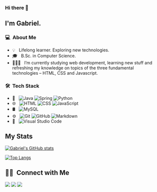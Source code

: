 ### Hi there 👋

## I'm Gabriel.

### 💻 &nbsp;About Me 

- 💡 &nbsp; Lifelong learner. Exploring new technologies. 
- 🎓 &nbsp; B.Sc. in Computer Science.
- 👨🏻‍💻 &nbsp; I’m currently studying web development, learning new stuff and refreshing my knowledge on topics of the three fundamental technologies – HTML, CSS and Javascript.


### 🛠 &nbsp;Tech Stack

- 🚀 &nbsp;
   ![Java](https://img.shields.io/badge/-Java-05122A?style=flat&logo=Java&logoColor=FFA518)
   ![Spring](https://img.shields.io/badge/-Spring-05122A?style=flat&logo=spring)
   ![Python](https://img.shields.io/badge/-Python-05122A?style=flat&logo=python)
- 🌐 &nbsp;
  ![HTML](https://img.shields.io/badge/-HTML-333333?style=flat&logo=HTML5)
  ![CSS](https://img.shields.io/badge/-CSS-333333?style=flat&logo=CSS3&logoColor=1572B6)
  ![JavaScript](https://img.shields.io/badge/-JavaScript-333333?style=flat&logo=javascript)
- 🛢 &nbsp;
  ![MySQL](https://img.shields.io/badge/-MySQL-05122A?style=flat&logo=mysql)
- ⚙️ &nbsp;
  ![Git](https://img.shields.io/badge/-Git-333333?style=flat&logo=git)
  ![GitHub](https://img.shields.io/badge/-GitHub-333333?style=flat&logo=github)
  ![Markdown](https://img.shields.io/badge/-Markdown-333333?style=flat&logo=markdown)
- 🔧 &nbsp;
  ![Visual Studio Code](https://img.shields.io/badge/-Visual%20Studio%20Code-333333?style=flat&logo=visual-studio-code&logoColor=007ACC)


## My Stats

[![Gabriel's GitHub stats](https://github-readme-stats.vercel.app/api?username=limagb&show_icons=true&theme=aura)](https://github.com/limagb/github-readme-stats)

[![Top Langs](https://github-readme-stats.vercel.app/api/top-langs/?username=limagb&theme=blue-green)](https://github.com/limagb/github-readme-stats)


##  🤝🏻 &nbsp;Connect with Me

<div>
<a href="https://github.com/limagb"><img src="https://img.shields.io/badge/GitHub-100000?style=for-the-badge&logo=github&logoColor=white"/></a>
<a href="https://www.linkedin.com/in/gabriel-binda-lima-8a224b109/"><img src="https://img.shields.io/badge/LinkedIn-0077B5?style=for-the-badge&logo=linkedin&logoColor=white"/></a>
<a href="mailto:gabrielbinda84@gmail.com"><img src="https://img.shields.io/badge/Gmail-D14836?style=for-the-badge&logo=gmail&logoColor=white"/></a>
</div>

<!---
limagb/limagb is a ✨ special ✨ repository because its `README.md` (this file) appears on your GitHub profile.
You can click the Preview link to take a look at your changes.
--->
